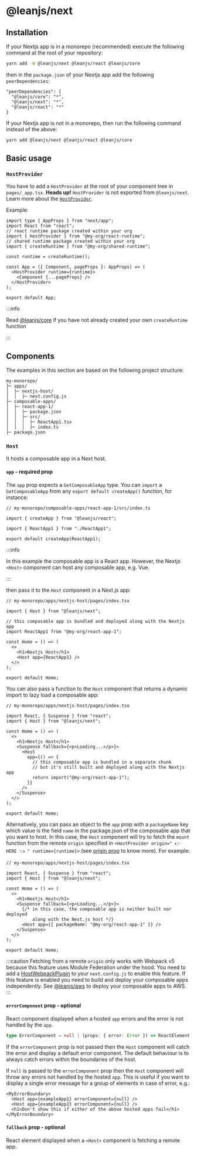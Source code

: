 # @leanjs/next

## Installation

If your Nextjs app is in a monorepo (recommended) execute the following command at the root of your repository:

```sh
yarn add -W @leanjs/next @leanjs/react @leanjs/core
```

then in the `package.json` of your Nextjs app add the following `peerDependencies`:

```
"peerDependencies": {
  "@leanjs/core": "*",
  "@leanjs/next": "*",
  "@leanjs/react": "*"
}
```

If your Nextjs app is not in a monorepo, then run the following command instead of the above:

```sh
yarn add @leanjs/next @leanjs/react @leanjs/core
```

## Basic usage

### `HostProvider`

You have to add a `HostProvider` at the root of your component tree in `pages/_app.tsx`. **Heads up!** `HostProvider` is not exported from `@leanjs/next`. Learn more about the [`HostProvider`](/packages/react/#hostprovider).

Example:

```tsx
import type { AppProps } from "next/app";
import React from "react";
// react runtime package created within your org
import { HostProvider } from "@my-org/react-runtime";
// shared runtime package created within your org
import { createRuntime } from "@my-org/shared-runtime";

const runtime = createRuntime();

const App = ({ Component, pageProps }: AppProps) => (
  <HostProvider runtime={runtime}>
    <Component {...pageProps} />
  </HostProvider>
);

export default App;
```

:::info

Read [@leanjs/core](/packages/core#basic-usage) if you have not already created your own `createRuntime` function

:::

## Components

The examples in this section are based on the following project structure:

```
my-monorepo/
├─ apps/
│  ├─ nextjs-host/
│  │  ├─ next.config.js
├─ composable-apps/
│  ├─ react-app-1/
│  │  ├─ package.json
│  │  ├─ src/
│  │  │  ├─ ReactApp1.tsx
│  │  │  ├─ index.ts
├─ package.json
```

### `Host`

It hosts a composable app in a Next host.

#### `app` - required prop

The `app` prop expects a `GetComposableApp` type. You can `import` a `GetComposableApp` from any `export default createApp()` function, for instance:

```tsx
// my-monorepo/composable-apps/react-app-1/src/index.ts

import { createApp } from "@leanjs/react";

import { ReactApp1 } from "./ReactApp1";

export default createApp(ReactApp1);
```

:::info

In this example the composable app is a React app. However, the Nextjs `<Host>` component can host any composable app, e.g. Vue.

:::

then pass it to the `Host` component in a Next.js app:

```tsx
// my-monorepo/apps/nextjs-host/pages/index.tsx

import { Host } from "@leanjs/next";

// this composable app is bundled and deployed along with the Nextjs app
import ReactApp1 from "@my-org/react-app-1";

const Home = () => (
  <>
    <h1>Nextjs Host</h1>
    <Host app={ReactApp1} />
  </>
);

export default Home;
```

You can also pass a function to the `Host` component that returns a dynamic import to lazy load a composable app:

```tsx
// my-monorepo/apps/nextjs-host/pages/index.tsx

import React, { Suspense } from "react";
import { Host } from "@leanjs/next";

const Home = () => (
  <>
    <h1>Nextjs Host</h1>
    <Suspense fallback={<p>Loading...</p>}>
      <Host
        app={() => {
          // this composable app is bundled in a separate chunk
          // but it's still built and deployed along with the Nextjs app
          return import("@my-org/react-app-1");
        }}
      />
    </Suspense>
  </>
);

export default Home;
```

Alternatively, you can pass an object to the `app` prop with a `packageName` key which value is the field `name` in the package.json of the composable app that you want to host. In this case, the `Host` component will try to fetch the `mount` function from the remote `origin` specified in `<HostProvider origin=" 👉 HERE 👈 " runtime={runtime}>` (see [origin prop](/packages/react/#origin-prop---optional) to know more). For example:

```tsx
// my-monorepo/apps/nextjs-host/pages/index.tsx

import React, { Suspense } from "react";
import { Host } from "@leanjs/next";

const Home = () => (
  <>
    <h1>Nextjs Host</h1>
    <Suspense fallback={<p>Loading...</p>}>
      {/* in this case, the composable app is neither built nor deployed
          along with the Next.js host */}
      <Host app={{ packageName: "@my-org/react-app-1" }} />
    </Suspense>
  </>
);

export default Home;
```

:::caution
Fetching from a remote `origin` only works with Webpack v5 because this feature uses Module Federation under the hood. You need to add a [HostWebpackPlugin](/packages/webpack/#hostwebpackplugin) to your `next.config.js` to enable this feature. If this feature is enabled you need to build and deploy your composable apps independently. See [@leanjs/aws](/packages/aws/) to deploy your composable apps to AWS.
:::

<!--
:::tip
You can still pass an `import` (either dynamic or static) to the `app` prop of the `Host` component and configure Webpack to fetch it from a remote origin by changing the configuration of your `HostWebpackPlugin`.
:::

Tip example:

```tsx
// my-monorepo/apps/nextjs-host/next.config.js
const { HostWebpackPlugin } = require("@leanjs/webpack");

module.exports = {
  webpack: (config) => {
    config.plugins.push(
      new HostWebpackPlugin({
        remotes: {
          // these packages are not built along with the Nextjs app
          // but downloaded from a remote origin
          packages: ["@my-org/react-app-1"],
        },
      })
    );

    return config;
  },
};
```

then in your Next.js app:

```tsx
// my-monorepo/apps/nextjs-host/pages/index.tsx

import { Host } from "@leanjs/next";

// this composable app is neither bundled nor deployed along with the Nextjs app
// because of the above remote: { packages: ["@my-org/react-app-1"] }
// in the next.config.js HostWebpackPlugin
import ReactApp1 from "@my-org/react-app-1";

const Home = () => (
  <>
    <h1>Nextjs Host</h1>
    <Host app={ReactApp1} />
  </>
);

export default Home;
```

 **Pro-tip**
Configure your `remotes` in `HostWebpackPlugin` on development only. This way no CI/CD changes are required. It also reduces the build time of your monolith in development since these packages are excluded from the monolith build. Last but not least, you can experiment with micro-frontends in development without changing how you implement and host your apps.

Pro-tip example:

```tsx
// my-monorepo/apps/nextjs-host/next.config.js
const { HostWebpackPlugin } = require("@leanjs/webpack");

module.exports = {
  webpack: (config) => {
    config.plugins.push(
      new HostWebpackPlugin({
        remotes: {
          // the following packages are built and deployed along with
          // the Nextjs app on production, but not during development.
          packages:
            process.env.NODE_ENV === "production"
              ? []
              : ["@my-org/react-app-1"],
        },
      })
    );

    return config;
  },
};
``` -->

#### `errorComponent` prop - optional

React component displayed when a hosted `app` errors and the error is not handled by the `app`.

```ts
type ErrorComponent = null | (props: { error: Error }) => ReactElement;
```

If the `errorComponent` prop is not passed then the `Host` component will catch the error and display a default error component. The default behaviour is to always catch errors within the boundaries of the host.

If `null` is passed to the `errorComponent` prop then the `Host` component will throw any errors not handled by the hosted `app`. This is useful if you want to display a single error message for a group of elements in case of error, e.g.:

```tsx
<MyErrorBoundary>
  <Host app={exampleApp1} errorComponent={null} />
  <Host app={exampleApp2} errorComponent={null} />
  <h1>Don't show this if either of the above hosted apps fail</h1>
</MyErrorBoundary>
```

#### `fallback` prop - optional

React element displayed when a `<Host>` component is fetching a remote app.
